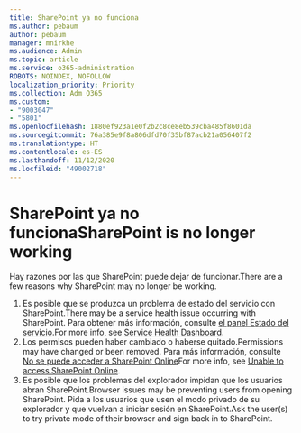 ```yaml
---
title: SharePoint ya no funciona
ms.author: pebaum
author: pebaum
manager: mnirkhe
ms.audience: Admin
ms.topic: article
ms.service: o365-administration
ROBOTS: NOINDEX, NOFOLLOW
localization_priority: Priority
ms.collection: Adm_O365
ms.custom:
- "9003047"
- "5801"
ms.openlocfilehash: 1880ef923a1e0f2b2c8ce8eb539cba485f8601da
ms.sourcegitcommit: 76a385e9f8a806dfd70f35bf87acb21a056407f2
ms.translationtype: HT
ms.contentlocale: es-ES
ms.lasthandoff: 11/12/2020
ms.locfileid: "49002718"
---
```

# <a name="sharepoint-is-no-longer-working"></a><span data-ttu-id="bd1bf-102">SharePoint ya no funciona</span><span class="sxs-lookup"><span data-stu-id="bd1bf-102">SharePoint is no longer working</span></span>

<span data-ttu-id="bd1bf-103">Hay razones por las que SharePoint puede dejar de funcionar.</span><span class="sxs-lookup"><span data-stu-id="bd1bf-103">There are a few reasons why SharePoint may no longer be working.</span></span>

1. <span data-ttu-id="bd1bf-104">Es posible que se produzca un problema de estado del servicio con SharePoint.</span><span class="sxs-lookup"><span data-stu-id="bd1bf-104">There may be a service health issue occurring with SharePoint.</span></span> <span data-ttu-id="bd1bf-105">Para obtener más información, consulte [el panel Estado del servicio](https://admin.microsoft.com/AdminPortal/Home#/servicehealth).</span><span class="sxs-lookup"><span data-stu-id="bd1bf-105">For more info, see [Service Health Dashboard](https://admin.microsoft.com/AdminPortal/Home#/servicehealth).</span></span>
2. <span data-ttu-id="bd1bf-106">Los permisos pueden haber cambiado o haberse quitado.</span><span class="sxs-lookup"><span data-stu-id="bd1bf-106">Permissions may have changed or been removed.</span></span> <span data-ttu-id="bd1bf-107">Para más información, consulte [No se puede acceder a SharePoint Online](https://docs.microsoft.com/sharepoint/troubleshoot/sharing-and-permissions/sharepoint-online-inaccessible)</span><span class="sxs-lookup"><span data-stu-id="bd1bf-107">For more info, see [Unable to access SharePoint Online](https://docs.microsoft.com/sharepoint/troubleshoot/sharing-and-permissions/sharepoint-online-inaccessible).</span></span>
3. <span data-ttu-id="bd1bf-108">Es posible que los problemas del explorador impidan que los usuarios abran SharePoint.</span><span class="sxs-lookup"><span data-stu-id="bd1bf-108">Browser issues may be preventing users from opening SharePoint.</span></span> <span data-ttu-id="bd1bf-109">Pida a los usuarios que usen el modo privado de su explorador y que vuelvan a iniciar sesión en SharePoint.</span><span class="sxs-lookup"><span data-stu-id="bd1bf-109">Ask the user(s) to try private mode of their browser and sign back in to SharePoint.</span></span>